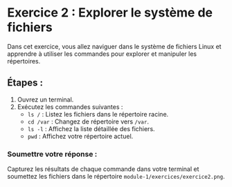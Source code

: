 # Exercice 2 : Explorer le système de fichiers

Dans cet exercice, vous allez naviguer dans le système de fichiers Linux et apprendre à utiliser les commandes pour explorer et manipuler les répertoires.

## Étapes :
1. Ouvrez un terminal.
2. Exécutez les commandes suivantes :
   - `ls /` : Listez les fichiers dans le répertoire racine.
   - `cd /var` : Changez de répertoire vers `/var`.
   - `ls -l` : Affichez la liste détaillée des fichiers.
   - `pwd` : Affichez votre répertoire actuel.
   
### Soumettre votre réponse :
Capturez les résultats de chaque commande dans votre terminal et soumettez les fichiers dans le répertoire `module-1/exercices/exercice2.png`.
